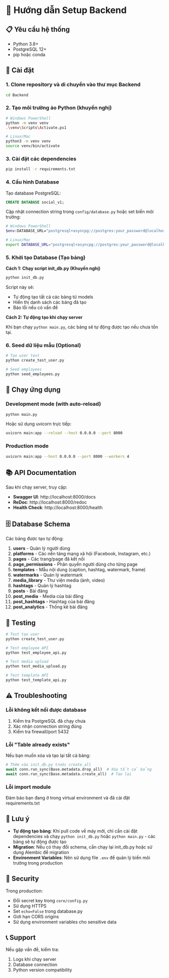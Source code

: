 # 🚀 Hướng dẫn Setup Backend

## 📋 Yêu cầu hệ thống

- Python 3.8+
- PostgreSQL 12+
- pip hoặc conda

## 🔧 Cài đặt

### 1. Clone repository và di chuyển vào thư mục Backend

```bash
cd Backend
```

### 2. Tạo môi trường ảo Python (khuyến nghị)

```bash
# Windows PowerShell
python -m venv venv
.\venv\Scripts\Activate.ps1

# Linux/Mac
python3 -m venv venv
source venv/bin/activate
```

### 3. Cài đặt các dependencies

```bash
pip install -r requirements.txt
```

### 4. Cấu hình Database

Tạo database PostgreSQL:

```sql
CREATE DATABASE social_v1;
```

Cập nhật connection string trong `config/database.py` hoặc set biến môi trường:

```bash
# Windows PowerShell
$env:DATABASE_URL="postgresql+asyncpg://postgres:your_password@localhost:5432/social_v1"

# Linux/Mac
export DATABASE_URL="postgresql+asyncpg://postgres:your_password@localhost:5432/social_v1"
```

### 5. Khởi tạo Database (Tạo bảng)

**Cách 1: Chạy script init_db.py (Khuyến nghị)**

```bash
python init_db.py
```

Script này sẽ:
- Tự động tạo tất cả các bảng từ models
- Hiển thị danh sách các bảng đã tạo
- Báo lỗi nếu có vấn đề

**Cách 2: Tự động tạo khi chạy server**

Khi bạn chạy `python main.py`, các bảng sẽ tự động được tạo nếu chưa tồn tại.

### 6. Seed dữ liệu mẫu (Optional)

```bash
# Tạo user test
python create_test_user.py

# Seed employees
python seed_employees.py
```

## 🎯 Chạy ứng dụng

### Development mode (with auto-reload)

```bash
python main.py
```

Hoặc sử dụng uvicorn trực tiếp:

```bash
uvicorn main:app --reload --host 0.0.0.0 --port 8000
```

### Production mode

```bash
uvicorn main:app --host 0.0.0.0 --port 8000 --workers 4
```

## 📚 API Documentation

Sau khi chạy server, truy cập:

- **Swagger UI**: http://localhost:8000/docs
- **ReDoc**: http://localhost:8000/redoc
- **Health Check**: http://localhost:8000/health

## 🗄️ Database Schema

Các bảng được tạo tự động:

1. **users** - Quản lý người dùng
2. **platforms** - Các nền tảng mạng xã hội (Facebook, Instagram, etc.)
3. **pages** - Các trang/page đã kết nối
4. **page_permissions** - Phân quyền người dùng cho từng page
5. **templates** - Mẫu nội dung (caption, hashtag, watermark, frame)
6. **watermarks** - Quản lý watermark
7. **media_library** - Thư viện media (ảnh, video)
8. **hashtags** - Quản lý hashtag
9. **posts** - Bài đăng
10. **post_media** - Media của bài đăng
11. **post_hashtags** - Hashtag của bài đăng
12. **post_analytics** - Thống kê bài đăng

## 🧪 Testing

```bash
# Test tạo user
python create_test_user.py

# Test employee API
python test_employee_api.py

# Test media upload
python test_media_upload.py

# Test template API
python test_template_api.py
```

## ⚠️ Troubleshooting

### Lỗi không kết nối được database

1. Kiểm tra PostgreSQL đã chạy chưa
2. Xác nhận connection string đúng
3. Kiểm tra firewall/port 5432

### Lỗi "Table already exists"

Nếu bạn muốn xóa và tạo lại tất cả bảng:

```python
# Thêm vào init_db.py trước create_all
await conn.run_sync(Base.metadata.drop_all)  # Xóa tất cả bảng
await conn.run_sync(Base.metadata.create_all)  # Tạo lại
```

### Lỗi import module

Đảm bảo bạn đang ở trong virtual environment và đã cài đặt requirements.txt

## 📝 Lưu ý

- **Tự động tạo bảng**: Khi pull code về máy mới, chỉ cần cài đặt dependencies và chạy `python init_db.py` hoặc `python main.py` - các bảng sẽ tự động được tạo
- **Migration**: Nếu có thay đổi schema, cần chạy lại init_db.py hoặc sử dụng Alembic để migration
- **Environment Variables**: Nên sử dụng file `.env` để quản lý biến môi trường trong production

## 🔐 Security

Trong production:
- Đổi secret key trong `core/config.py`
- Sử dụng HTTPS
- Set `echo=False` trong database.py
- Giới hạn CORS origins
- Sử dụng environment variables cho sensitive data

## 📞 Support

Nếu gặp vấn đề, kiểm tra:
1. Logs khi chạy server
2. Database connection
3. Python version compatibility
